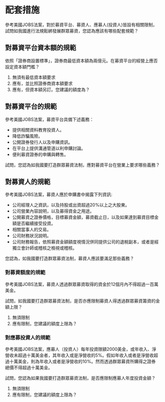 # 配套措施

參考美國JOBS法案，對於募資平台、募資人、應募人(投資人)皆設有相關限制，試問如我國進行法規鬆綁發展群眾募資，您認為應該有哪些配套規範？


## 對募資平台資本額的規範

依照「證券商設置標準」，證券商最低資本額為兩億元。在募資平台的經營上應否設定資本額門檻？

1. 無須有最低資本額要求
2. 應有，並比照證券商資本額要求
3. 應有，但資本額另訂。您建議的額度為？

## 對募資平台的規範

參考美國JOBS法案，募資平台具備下述義務：

* 提供相關資料教育投資人。
* 降低詐騙風險。
* 公開證券發行人以及申購資訊。
* 在平台上提供溝通管道以利申購討論。
* 便利募資證券的申購與轉售。

試問，您認為如我國要打造群眾募資法制，應對募資平台在營業上要求哪些義務？

## 對募資人的規範

參考美國JOBS法案，募資人應於申購書中揭露下列資訊:

* 公司經理人之資訊，以及持股或出資超過20%以上之大股東。
* 公司營業內容說明，以及募得資金之用途。
* 公開募資之證券價格，目標募資金額，募資截止日，以及如果達到募資目標金額是否繼續接受投資。
* 相關當事人的交易。
* 公司財務狀況說明。
* 公司財務報告，依照募資金額額度視情況併同提供公司的退稅副本，或者是經獨立會計師或稽核之檢視或稽核。

您認為，如我國要打造群眾募資法制，募資人應該要滿足那些義務？

### 對募資額度的規範

參考美國JOBS法案，募資人透過群眾募資取得的資金於12個月內不得超過一百萬美金。

試問，如我國要打造群眾募資法制，是否亦應限制募資人得透過群眾募資籌資的金額上限？

1. 無須限制
2. 應有限制，您建議的額度上限為？

### 對應募投資人的規範

參考美國JOBS法案，應募人（投資人）每年投資限額2000美金，或年收入、淨營收未超過十萬美金者，其年收入或是淨營收的5%。假如年收入或者是淨營收超過十萬美金，則為年收入或者是淨營收的10%。然而透過群眾募資所購得之證券總價不得超過十萬美金。

試問，您認為如果我國要打造群眾募資法制，是否應限制應募人年度投資金額？

1. 無須限制
2. 應有限制，您建議的額度上限為？
